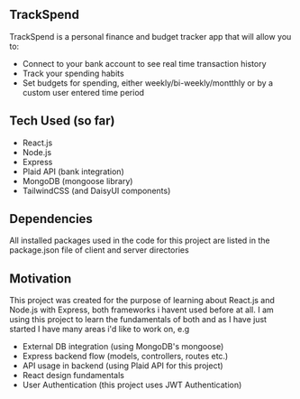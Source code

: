 ## TrackSpend

TrackSpend is a personal finance and budget tracker app that will allow you to:
- Connect to your bank account to see real time transaction history
- Track your spending habits
- Set budgets for spending, either weekly/bi-weekly/montthly or by a custom user entered time period

## Tech Used (so far)
- React.js
- Node.js
- Express
- Plaid API (bank integration)
- MongoDB (mongoose library)
- TailwindCSS (and DaisyUI components)

## Dependencies
All installed packages used in the code for this project are listed in the package.json file of client and server directories

## Motivation
This project was created for the purpose of learning about React.js and Node.js with Express, both frameworks i havent used before at all. I am using this project to learn the fundamentals of both and as I have just started I have many areas i'd like to work on, e.g
- External DB integration (using MongoDB's mongoose)
- Express backend flow (models, controllers, routes etc.)
- API usage in backend (using Plaid API for this project)
- React design fundamentals
- User Authentication (this project uses JWT Authentication)
